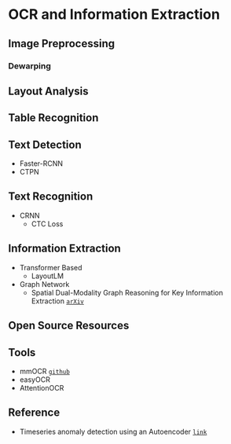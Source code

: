 # OCR and Information Extraction

## Image Preprocessing

### Dewarping

## Layout Analysis

## Table Recognition

## Text Detection

* Faster-RCNN
* CTPN


## Text Recognition

* CRNN
  * CTC Loss 

## Information Extraction

* Transformer Based
    * LayoutLM []()
* Graph Network
    * Spatial Dual-Modality Graph Reasoning for Key Information Extraction [`arXiv`](https://arxiv.org/abs/2103.14470)

## Open Source Resources


## Tools

* mmOCR [`github`](https://mmocr.readthedocs.io/en/latest/)
* easyOCR
* AttentionOCR

## Reference

* Timeseries anomaly detection using an Autoencoder [`link`](https://keras.io/examples/timeseries/timeseries_anomaly_detection/)
